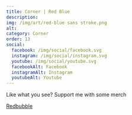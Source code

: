 ```yaml
---
title: Corner | Red Blue
description: 
img: /img/art/red-blue sans stroke.png
alt: 
category: Corner
order: 13
social:
  facebook: /img/social/facebook.svg
  instagram: /img/social/instagram.svg
  youtube: /img/social/youtube.svg
  facebookAlt: Facebook
  instagramAlt: Instagram
  youtubeAlt: Youtube
---
```

Like what you see? Support me with some merch

<a href='https://www.redbubble.com/shop/ap/102789408' class="btn btn-primary store-link">
Redbubble
</a>